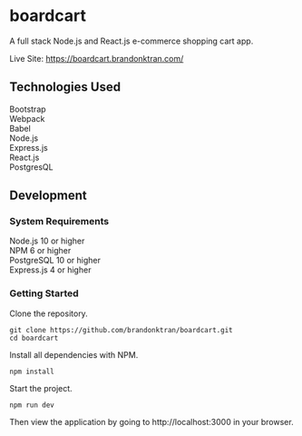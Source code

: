 # boardcart
A full stack Node.js and React.js e-commerce shopping cart app.

Live Site: https://boardcart.brandonktran.com/

## Technologies Used
Bootstrap<br/>
Webpack<br/> 
Babel<br/>
Node.js<br/>
Express.js<br/>
React.js <br>
PostgresQL


## Development
### System Requirements
Node.js 10 or higher <br>
NPM 6 or higher <br>
PostgreSQL 10 or higher <br>
Express.js 4 or higher

### Getting Started
Clone the repository.
```console
git clone https://github.com/brandonktran/boardcart.git
cd boardcart
```

Install all dependencies with NPM.
```console
npm install
```

Start the project.
```console
npm run dev
```
Then view the application by going to http://localhost:3000 in your browser.

